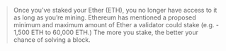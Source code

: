
> Once you’ve staked your Ether (ETH), you no longer have access to it as long as you’re mining. Ethereum has mentioned a proposed minimum and maximum amount of Ether a validator could stake (e.g. - 1,500 ETH to 60,000 ETH.) The more you stake, the better your chance of solving a block. 